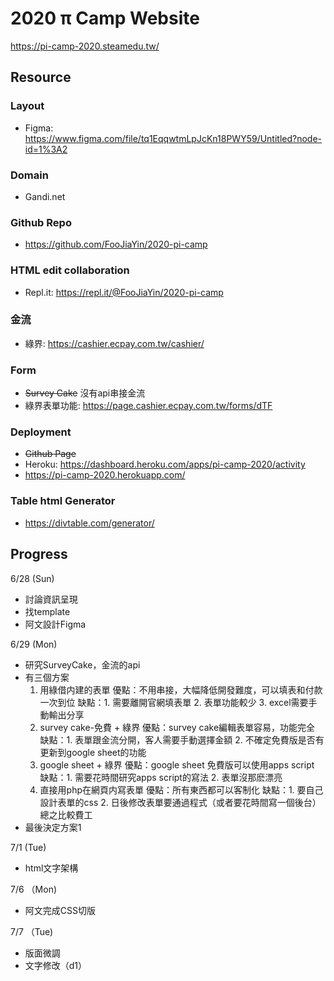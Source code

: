 # 2020 π Camp Website

https://pi-camp-2020.steamedu.tw/

## Resource
### Layout
- Figma: https://www.figma.com/file/tq1EqqwtmLpJcKn18PWY59/Untitled?node-id=1%3A2

### Domain
- Gandi.net

### Github Repo
- https://github.com/FooJiaYin/2020-pi-camp

### HTML edit collaboration
- Repl.it: https://repl.it/@FooJiaYin/2020-pi-camp

### 金流
- 綠界: https://cashier.ecpay.com.tw/cashier/

### Form
- ~~Survey Cake~~ 沒有api串接金流
- 綠界表單功能: https://page.cashier.ecpay.com.tw/forms/dTF

### Deployment
- ~~Github Page~~
- Heroku: https://dashboard.heroku.com/apps/pi-camp-2020/activity
- https://pi-camp-2020.herokuapp.com/


### Table html Generator
- https://divtable.com/generator/


## Progress
6/28 (Sun)
- 討論資訊呈現
- 找template
- 阿文設計Figma

6/29 (Mon)
- 研究SurveyCake，金流的api
- 有三個方案
    1. 用綠借内建的表單
    優點：不用串接，大幅降低開發難度，可以填表和付款一次到位
    缺點：1. 需要離開官網填表單 2. 表單功能較少 3. excel需要手動輸出分享
    2. survey cake-免費 + 綠界
    優點：survey cake編輯表單容易，功能完全
    缺點：1. 表單跟金流分開，客人需要手動選擇金額 2. 不確定免費版是否有更新到google sheet的功能
    3. google sheet + 綠界
    優點：google sheet 免費版可以使用apps script
    缺點：1. 需要花時間研究apps script的寫法 2. 表單沒那麽漂亮
    4. 直接用php在網頁内寫表單
    優點：所有東西都可以客制化
    缺點：1. 要自己設計表單的css 2. 日後修改表單要通過程式（或者要花時間寫一個後台） 總之比較費工
- 最後決定方案1

7/1 (Tue)
- html文字架構

7/6 （Mon)
- 阿文完成CSS切版

7/7 （Tue)
- 版面微調
- 文字修改（d1）